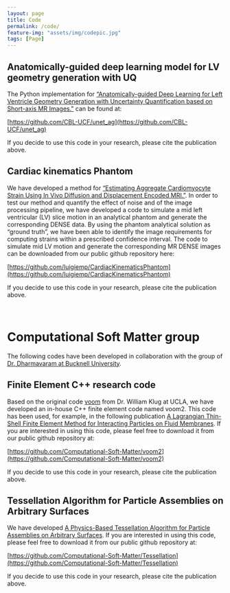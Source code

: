 ```yaml
---
layout: page
title: Code
permalink: /code/
feature-img: "assets/img/codepic.jpg"
tags: [Page]
---
```



## Anatomically-guided deep learning model for LV geometry generation with UQ
The Python implementation for [“Anatomically-guided Deep Learning for Left Ventricle Geometry Generation with Uncertainty Quantification based on Short-axis MR Images."](https://www.sciencedirect.com/science/article/pii/S0952197623001963) can be found at:

[https://github.com/CBL-UCF/unet_ag](https://github.com/CBL-UCF/unet_ag)

If you decide to use this code in your research, please cite the publication above.
<br/>

## Cardiac kinematics Phantom
We have developed a method for [“Estimating Aggregate Cardiomyocyte Strain Using In Vivo Diffusion and Displacement Encoded MRI.”](https://ieeexplore.ieee.org/abstract/document/8792099). In order to test our method and quantify the effect of noise and of the image processing pipeline, we have developed a code to simulate a mid left ventricular (LV) slice motion in an analytical phantom and generate the corresponding DENSE data. By using the phantom analytical solution as “ground truth”, we have been able to identify the image requirements for computing strains within a prescribed confidence interval. The code to simulate mid LV motion and generate the corresponding MR DENSE images can be downloaded from our public github repository here:

[https://github.com/luigiemp/CardiacKinematicsPhantom](https://github.com/luigiemp/CardiacKinematicsPhantom)

If you decide to use this code in your research, please cite the publication above.
<br/><br/><br/>


# Computational Soft Matter group
The following codes have been developed in collaboration with the group of [Dr. Dharmavaram at Bucknell University](https://www.bucknell.edu/fac-staff/sanjay-dharmavaram).

## Finite Element C++ research code
Based on the original code [voom](https://github.com/wsklug/voom) from Dr. William Klug at UCLA, we have developed an in-house C++ finite element code named voom2. This code has been used, for example, in the following publication [A Lagrangian Thin-Shell Finite Element Method for Interacting Particles on Fluid Membranes](https://www.mdpi.com/2077-0375/12/10/960). If you are interested in using this code, please feel free to download it from our public github repository at:

[https://github.com/Computational-Soft-Matter/voom2](https://github.com/Computational-Soft-Matter/voom2)

If you decide to use this code in your research, please cite the publication above.
<br/>

## Tessellation Algorithm for Particle Assemblies on Arbitrary Surfaces
We have developed [A Physics-Based Tessellation Algorithm for Particle Assemblies on Arbitrary Surfaces](https://www.sciencedirect.com/science/article/pii/S0010465524000894). If you are interested in using this code, please feel free to download it from our public github repository at:

[https://github.com/Computational-Soft-Matter/Tessellation](https://github.com/Computational-Soft-Matter/Tessellation)

If you decide to use this code in your research, please cite the publication above.
<br/>

